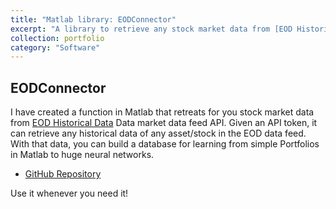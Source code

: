 ```yaml
---
title: "Matlab library: EODConnector"
excerpt: "A library to retrieve any stock market data from [EOD Historical Data](https://eodhistoricaldata.com) market datafeed API."
collection: portfolio
category: "Software"
---
```


## EODConnector
I have created a function in Matlab that retreats for you stock market data from [EOD Historical Data](https://eodhistoricaldata.com) Data market data feed API. Given an API token, it can retrieve any historical data of any asset/stock in the EOD data feed. With that data, you can build a database for learning from simple Portfolios in Matlab to huge neural networks.

* [GitHub Repository](https://github.com/aguerrerolopez/EODConnector)

Use it whenever you need it!
